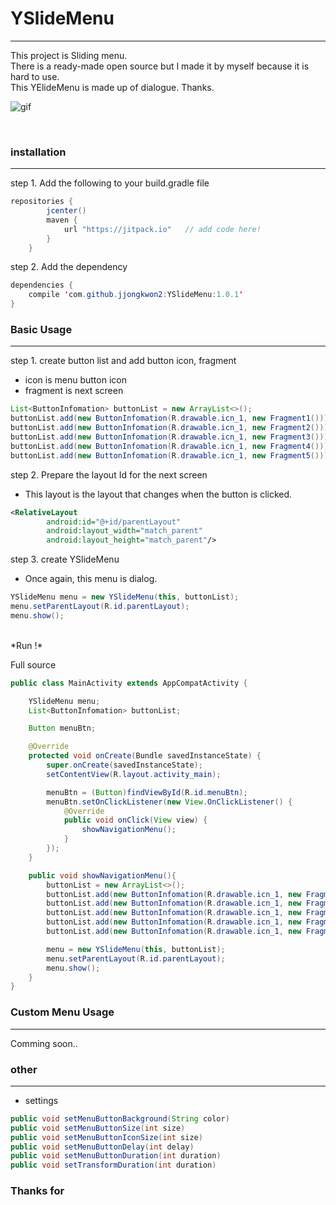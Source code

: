 # YSlideMenu
-----
This project is Sliding menu.<br>
There is  a ready-made open source but I made it by myself because it is hard to use.<br>
This YElideMenu is made up of dialogue. Thanks. <br>


![gif](https://github.com/jjongkwon2/YSlideMenu/blob/master/image/yslidemenu_anim.gif)

<br>

### installation
-----
step 1. Add the following to your build.gradle file
``` java
repositories {
        jcenter()
        maven {
            url "https://jitpack.io"   // add code here!
        }
    }

```

step 2. Add the dependency
``` java
dependencies {
    compile 'com.github.jjongkwon2:YSlideMenu:1.0.1'
}
```

### Basic Usage
-----
step 1. create button list and add button icon, fragment<br>
- icon is menu button icon
- fragment is next screen
``` java
List<ButtonInfomation> buttonList = new ArrayList<>();
buttonList.add(new ButtonInfomation(R.drawable.icn_1, new Fragment1()));
buttonList.add(new ButtonInfomation(R.drawable.icn_1, new Fragment2()));
buttonList.add(new ButtonInfomation(R.drawable.icn_1, new Fragment3()));
buttonList.add(new ButtonInfomation(R.drawable.icn_1, new Fragment4()));
buttonList.add(new ButtonInfomation(R.drawable.icn_1, new Fragment5()));
```

step 2. Prepare the layout Id for the next screen<br>
- This layout is the layout that changes when the button is clicked.
``` xml
<RelativeLayout
        android:id="@+id/parentLayout"
        android:layout_width="match_parent"
        android:layout_height="match_parent"/>
```

step 3. create YSlideMenu<br>
- Once again, this menu is dialog.
``` java
YSlideMenu menu = new YSlideMenu(this, buttonList);
menu.setParentLayout(R.id.parentLayout);
menu.show();
```
<br>
*Run !*

Full source
``` java
public class MainActivity extends AppCompatActivity {

    YSlideMenu menu;
    List<ButtonInfomation> buttonList;

    Button menuBtn;

    @Override
    protected void onCreate(Bundle savedInstanceState) {
        super.onCreate(savedInstanceState);
        setContentView(R.layout.activity_main);

        menuBtn = (Button)findViewById(R.id.menuBtn);
        menuBtn.setOnClickListener(new View.OnClickListener() {
            @Override
            public void onClick(View view) {
                showNavigationMenu();
            }
        });
    }

    public void showNavigationMenu(){
        buttonList = new ArrayList<>();
        buttonList.add(new ButtonInfomation(R.drawable.icn_1, new Fragment1()));
        buttonList.add(new ButtonInfomation(R.drawable.icn_1, new Fragment2()));
        buttonList.add(new ButtonInfomation(R.drawable.icn_1, new Fragment3()));
        buttonList.add(new ButtonInfomation(R.drawable.icn_1, new Fragment4()));
        buttonList.add(new ButtonInfomation(R.drawable.icn_1, new Fragment5()));

        menu = new YSlideMenu(this, buttonList);
        menu.setParentLayout(R.id.parentLayout);
        menu.show();
    }
}
```

### Custom Menu Usage
-----
Comming soon..

### other
-----
- settings
``` java
public void setMenuButtonBackground(String color)
public void setMenuButtonSize(int size)
public void setMenuButtonIconSize(int size)
public void setMenuButtonDelay(int delay)
public void setMenuButtonDuration(int duration)
public void setTransformDuration(int duration)
```

### Thanks for
